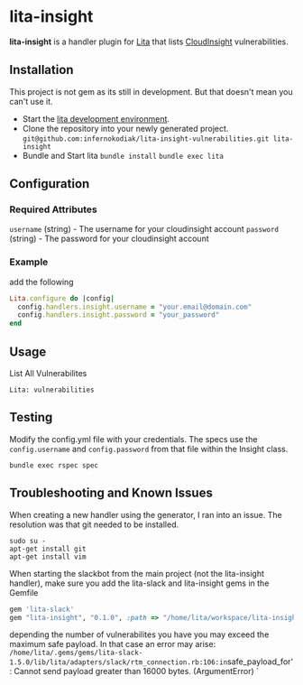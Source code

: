 # lita-insight

**lita-insight** is a handler plugin for [Lita](https://www.lita.io/) that lists [CloudInsight](https://www.alertlogic.com/products-services/cloudinsight/) vulnerabilities.

## Installation

This project is not gem as its still in development.  But that doesn't mean you can't use it.  
* Start the [lita development environment](https://github.com/litaio/development-environment).
* Clone the repository into your newly generated project. ` git@github.com:infernokodiak/lita-insight-vulnerabilities.git lita-insight `
* Bundle and Start lita
` bundle install `
` bundle exec lita `

## Configuration


### Required Attributes
` username ` (string) - The username for your cloudinsight account
` password ` (string) - The password for your cloudinsight account

### Example

add the following

``` ruby
Lita.configure do |config|
  config.handlers.insight.username = "your.email@domain.com"
  config.handlers.insight.password = "your_password"
end
```

## Usage
List All Vulnerabilites

```
Lita: vulnerabilities
```

## Testing

Modify the config.yml file with your credentials.  The specs use the ` config.username ` and ` config.password ` from that file within the Insight class.

` bundle exec rspec spec `

## Troubleshooting and Known Issues

When creating a new handler using the generator, I ran into an issue.  The resolution was that git needed to be installed.

```
sudo su -
apt-get install git
apt-get install vim
```

When starting the slackbot from the main project (not the lita-insight handler), make sure you add the lita-slack and lita-insight gems in the Gemfile

``` ruby
gem 'lita-slack'
gem "lita-insight", "0.1.0", :path => "/home/lita/workspace/lita-insight"
```
depending the number of vulnerabilites you have you may exceed the maximum safe payload.  In that case an error may arise:  ` /home/lita/.gems/gems/lita-slack-1.5.0/lib/lita/adapters/slack/rtm_connection.rb:106:in `safe_payload_for': Cannot send payload greater than 16000 bytes. (ArgumentError) `
